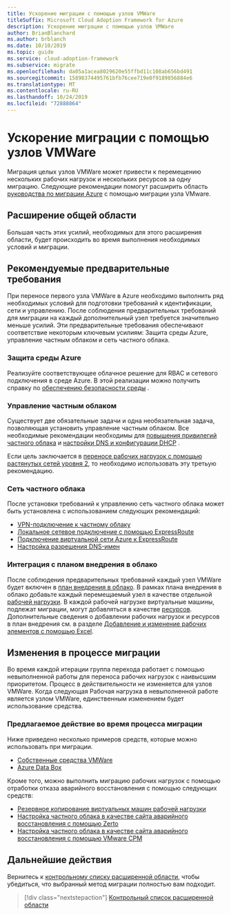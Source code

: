 ```yaml
---
title: Ускорение миграции с помощью узлов VMWare
titleSuffix: Microsoft Cloud Adoption Framework for Azure
description: Ускорение миграции с помощью узлов VMWare
author: BrianBlanchard
ms.author: brblanch
ms.date: 10/10/2019
ms.topic: guide
ms.service: cloud-adoption-framework
ms.subservice: migrate
ms.openlocfilehash: da05a1acea8029620e55ffbd11c108ab656bd491
ms.sourcegitcommit: 15898374495761bfb76cee719e0f9189856884e6
ms.translationtype: MT
ms.contentlocale: ru-RU
ms.lasthandoff: 10/24/2019
ms.locfileid: "72888864"
---
```

# <a name="accelerate-migration-with-vmware-hosts"></a>Ускорение миграции с помощью узлов VMWare

Миграция целых узлов VMWare может привести к перемещению нескольких рабочих нагрузок и нескольких ресурсов за одну миграцию. Следующие рекомендации помогут расширить область [руководства по миграции Azure](../azure-migration-guide/index.md) с помощью миграции узла VMware.

## <a name="general-scope-expansion"></a>Расширение общей области

Большая часть этих усилий, необходимых для этого расширения области, будет происходить во время выполнения необходимых условий и миграции.

## <a name="suggested-prerequisites"></a>Рекомендуемые предварительные требования

При переносе первого узла VMWare в Azure необходимо выполнить ряд необходимых условий для подготовки требований к идентификации, сети и управлению. После соблюдения предварительных требований для миграции на каждый дополнительный узел требуется значительно меньше усилий. Эти предварительные требования обеспечивают соответствие некоторым ключевым усилиям: Защита среды Azure, управление частным облаком и сеть частного облака.

### <a name="secure-your-azure-environment"></a>Защита среды Azure

Реализуйте соответствующее облачное решение для RBAC и сетевого подключения в среде Azure. В этой реализации можно получить справку по [обеспечению безопасности среды](https://docs.microsoft.com/azure/vmware-cloudsimple/private-cloud-secure?toc=https://docs.microsoft.com/azure/cloud-adoption-framework/toc.json&bc=https://docs.microsoft.com/azure/cloud-adoption-framework/_bread/toc.json) .

### <a name="private-cloud-management"></a>Управление частным облаком

Существует две обязательные задачи и одна необязательная задача, позволяющая установить управление частным облаком. Все необходимые рекомендации необходимы для [повышения привилегий частного облака](https://docs.microsoft.com/azure/vmware-cloudsimple/escalate-privileges?toc=https://docs.microsoft.com/azure/cloud-adoption-framework/toc.json&bc=https://docs.microsoft.com/azure/cloud-adoption-framework/_bread/toc.json) и [настройки DNS и конфигурации DHCP](https://docs.microsoft.com/azure/vmware-cloudsimple/dns-dhcp-setup?toc=https://docs.microsoft.com/azure/cloud-adoption-framework/toc.json&bc=https://docs.microsoft.com/azure/cloud-adoption-framework/_bread/toc.json) .

Если цель заключается в [переносе рабочих нагрузок с помощью растянутых сетей уровня 2](https://docs.microsoft.com/azure/vmware-cloudsimple/migration-layer-2-vpn?toc=https://docs.microsoft.com/azure/cloud-adoption-framework/toc.json&bc=https://docs.microsoft.com/azure/cloud-adoption-framework/_bread/toc.json), то необходимо использовать эту третьую рекомендацию.

### <a name="private-cloud-networking"></a>Сеть частного облака

После установки требований к управлению сеть частного облака может быть установлена с использованием следующих рекомендаций:

- [VPN-подключение к частному облаку](https://docs.microsoft.com/azure/vmware-cloudsimple/set-up-vpn?toc=https://docs.microsoft.com/azure/cloud-adoption-framework/toc.json&bc=https://docs.microsoft.com/azure/cloud-adoption-framework/_bread/toc.json)
- [Локальное сетевое подключение с помощью ExpressRoute](https://docs.microsoft.com/azure/vmware-cloudsimple/on-premises-connection?toc=https://docs.microsoft.com/azure/cloud-adoption-framework/toc.json&bc=https://docs.microsoft.com/azure/cloud-adoption-framework/_bread/toc.json)
- [Подключение виртуальной сети Azure к ExpressRoute](https://docs.microsoft.com/azure/vmware-cloudsimple/azure-expressroute-connection?toc=https://docs.microsoft.com/azure/cloud-adoption-framework/toc.json&bc=https://docs.microsoft.com/azure/cloud-adoption-framework/_bread/toc.json)
- [Настройка разрешения DNS-имен](https://docs.microsoft.com/azure/vmware-cloudsimple/on-premises-dns-setup?toc=https://docs.microsoft.com/azure/cloud-adoption-framework/toc.json&bc=https://docs.microsoft.com/azure/cloud-adoption-framework/_bread/toc.json)

### <a name="integration-with-the-cloud-adoption-plan"></a>Интеграция с планом внедрения в облако

После соблюдения предварительных требований каждый узел VMWare будет включен в [план внедрения в облако](../../plan/template.md). В рамках плана внедрения в облако добавьте каждый перемещаемый узел в качестве отдельной [рабочей нагрузки](../../plan/workloads.md). В каждой рабочей нагрузке виртуальные машины, подлежат миграции, могут добавляться в качестве [ресурсов](../../plan/workloads.md). Дополнительные сведения о добавлении рабочих нагрузок и ресурсов в план внедрения см. в разделе [Добавление и изменение рабочих элементов с помощью Excel](https://docs.microsoft.com/azure/devops/boards/backlogs/office/bulk-add-modify-work-items-excel?view=azure-devops).

## <a name="migrate-process-changes"></a>Изменения в процессе миграции

Во время каждой итерации группа перехода работает с помощью невыполненной работы для переноса рабочих нагрузок с наивысшим приоритетом. Процесс в действительности не изменяется для узлов VMWare. Когда следующая Рабочая нагрузка в невыполненной работе является узлом VMWare, единственным изменением будет использование средства.

### <a name="suggested-action-during-the-migrate-process"></a>Предлагаемое действие во время процесса миграции

Ниже приведено несколько примеров средств, которые можно использовать при миграции.

- [Собственные средства VMWare](https://docs.microsoft.com/azure/vmware-cloudsimple/migrate-workloads?toc=https://docs.microsoft.com/azure/cloud-adoption-framework/toc.json&bc=https://docs.microsoft.com/azure/cloud-adoption-framework/_bread/toc.json)
- [Azure Data Box](https://docs.microsoft.com/azure/vmware-cloudsimple/migration-using-azure-data-box?toc=https://docs.microsoft.com/azure/cloud-adoption-framework/toc.json&bc=https://docs.microsoft.com/azure/cloud-adoption-framework/_bread/toc.json)

Кроме того, можно выполнить миграцию рабочих нагрузок с помощью отработки отказа аварийного восстановления с помощью следующих средств:

- [Резервное копирование виртуальных машин рабочей нагрузки](https://docs.microsoft.com/azure/vmware-cloudsimple/backup-workloads-veeam?toc=https://docs.microsoft.com/azure/cloud-adoption-framework/toc.json&bc=https://docs.microsoft.com/azure/cloud-adoption-framework/_bread/toc.json)
- [Настройка частного облака в качестве сайта аварийного восстановления с помощью Zerto](https://docs.microsoft.com/azure/vmware-cloudsimple/disaster-recovery-zerto?toc=https://docs.microsoft.com/azure/cloud-adoption-framework/toc.json&bc=https://docs.microsoft.com/azure/cloud-adoption-framework/_bread/toc.json)
- [Настройка частного облака в качестве сайта аварийного восстановления с помощью VMware СРМ](https://docs.microsoft.com/azure/vmware-cloudsimple/disaster-recovery-site-recovery-manager?toc=https://docs.microsoft.com/azure/cloud-adoption-framework/toc.json&bc=https://docs.microsoft.com/azure/cloud-adoption-framework/_bread/toc.json)

## <a name="next-steps"></a>Дальнейшие действия

Вернитесь к [контрольному списку расширенной области](./index.md), чтобы убедиться, что выбранный метод миграции полностью вам подходит.

> [!div class="nextstepaction"]
> [Контрольный список расширенной области](./index.md)
